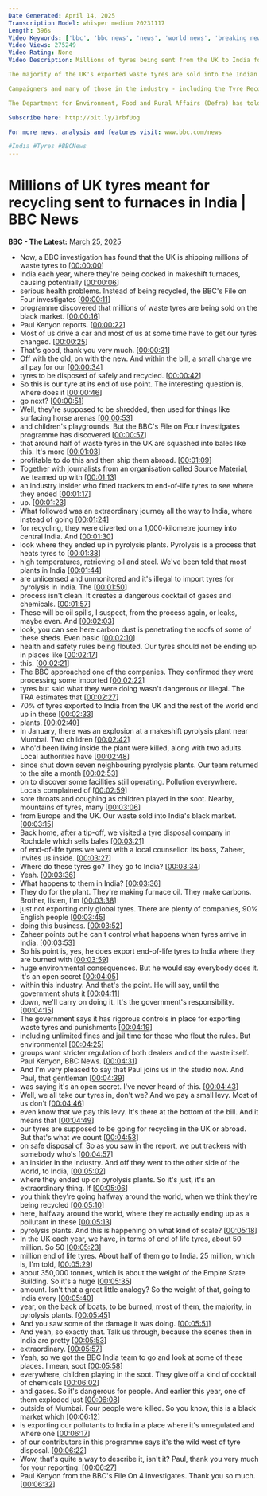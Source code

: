 ```yaml
---
Date Generated: April 14, 2025
Transcription Model: whisper medium 20231117
Length: 396s
Video Keywords: ['bbc', 'bbc news', 'news', 'world news', 'breaking news', 'us news', 'world', 'america', 'usa', 'usa news', 'india news']
Video Views: 275249
Video Rating: None
Video Description: Millions of tyres being sent from the UK to India for recycling are actually being "cooked" in makeshift furnaces causing serious health problems and huge environmental damage, the BBC has discovered.

The majority of the UK's exported waste tyres are sold into the Indian black market, and this is well known within the industry, BBC File on 4 Investigates has been told.

Campaigners and many of those in the industry - including the Tyre Recovery Association (TRA) - say the government knows the UK is one of the worst offenders for exporting waste tyres for use in this way.

The Department for Environment, Food and Rural Affairs (Defra) has told us it has strict controls on exporting waste tyres, including unlimited fines and jail time.

Subscribe here: http://bit.ly/1rbfUog

For more news, analysis and features visit: www.bbc.com/news 

#India #Tyres #BBCNews
---
```


# Millions of UK tyres meant for recycling sent to furnaces in India | BBC News
**BBC - The Latest:** [March 25, 2025](https://www.youtube.com/watch?v=G8Yr-Fdv8jo)
*  Now, a BBC investigation has found that the UK is shipping millions of waste tyres to [[00:00:00](https://www.youtube.com/watch?v=G8Yr-Fdv8jo&t=0.0s)]
*  India each year, where they're being cooked in makeshift furnaces, causing potentially [[00:00:06](https://www.youtube.com/watch?v=G8Yr-Fdv8jo&t=6.24s)]
*  serious health problems. Instead of being recycled, the BBC's File on Four investigates [[00:00:11](https://www.youtube.com/watch?v=G8Yr-Fdv8jo&t=11.44s)]
*  programme discovered that millions of waste tyres are being sold on the black market. [[00:00:16](https://www.youtube.com/watch?v=G8Yr-Fdv8jo&t=16.48s)]
*  Paul Kenyon reports. [[00:00:22](https://www.youtube.com/watch?v=G8Yr-Fdv8jo&t=22.04s)]
*  Most of us drive a car and most of us at some time have to get our tyres changed. [[00:00:25](https://www.youtube.com/watch?v=G8Yr-Fdv8jo&t=25.4s)]
*  That's good, thank you very much. [[00:00:31](https://www.youtube.com/watch?v=G8Yr-Fdv8jo&t=31.4s)]
*  Off with the old, on with the new. And within the bill, a small charge we all pay for our [[00:00:34](https://www.youtube.com/watch?v=G8Yr-Fdv8jo&t=34.8s)]
*  tyres to be disposed of safely and recycled. [[00:00:42](https://www.youtube.com/watch?v=G8Yr-Fdv8jo&t=42.36s)]
*  So this is our tyre at its end of use point. The interesting question is, where does it [[00:00:46](https://www.youtube.com/watch?v=G8Yr-Fdv8jo&t=46.4s)]
*  go next? [[00:00:51](https://www.youtube.com/watch?v=G8Yr-Fdv8jo&t=51.8s)]
*  Well, they're supposed to be shredded, then used for things like surfacing horse arenas [[00:00:53](https://www.youtube.com/watch?v=G8Yr-Fdv8jo&t=53.199999999999996s)]
*  and children's playgrounds. But the BBC's File on Four investigates programme has discovered [[00:00:57](https://www.youtube.com/watch?v=G8Yr-Fdv8jo&t=57.48s)]
*  that around half of waste tyres in the UK are squashed into bales like this. It's more [[00:01:03](https://www.youtube.com/watch?v=G8Yr-Fdv8jo&t=63.199999999999996s)]
*  profitable to do this and then ship them abroad. [[00:01:09](https://www.youtube.com/watch?v=G8Yr-Fdv8jo&t=69.16s)]
*  Together with journalists from an organisation called Source Material, we teamed up with [[00:01:13](https://www.youtube.com/watch?v=G8Yr-Fdv8jo&t=73.03999999999999s)]
*  an industry insider who fitted trackers to end-of-life tyres to see where they ended [[00:01:17](https://www.youtube.com/watch?v=G8Yr-Fdv8jo&t=77.56s)]
*  up. [[00:01:23](https://www.youtube.com/watch?v=G8Yr-Fdv8jo&t=83.28s)]
*  What followed was an extraordinary journey all the way to India, where instead of going [[00:01:24](https://www.youtube.com/watch?v=G8Yr-Fdv8jo&t=84.68s)]
*  for recycling, they were diverted on a 1,000-kilometre journey into central India. And [[00:01:30](https://www.youtube.com/watch?v=G8Yr-Fdv8jo&t=90.60000000000001s)]
*  look where they ended up in pyrolysis plants. Pyrolysis is a process that heats tyres to [[00:01:38](https://www.youtube.com/watch?v=G8Yr-Fdv8jo&t=98.08s)]
*  high temperatures, retrieving oil and steel. We've been told that most plants in India [[00:01:44](https://www.youtube.com/watch?v=G8Yr-Fdv8jo&t=104.56s)]
*  are unlicensed and unmonitored and it's illegal to import tyres for pyrolysis in India. The [[00:01:50](https://www.youtube.com/watch?v=G8Yr-Fdv8jo&t=110.28s)]
*  process isn't clean. It creates a dangerous cocktail of gases and chemicals. [[00:01:57](https://www.youtube.com/watch?v=G8Yr-Fdv8jo&t=117.48s)]
*  These will be oil spills, I suspect, from the process again, or leaks, maybe even. And [[00:02:03](https://www.youtube.com/watch?v=G8Yr-Fdv8jo&t=123.32000000000001s)]
*  look, you can see here carbon dust is penetrating the roofs of some of these sheds. Even basic [[00:02:10](https://www.youtube.com/watch?v=G8Yr-Fdv8jo&t=130.0s)]
*  health and safety rules being flouted. Our tyres should not be ending up in places like [[00:02:17](https://www.youtube.com/watch?v=G8Yr-Fdv8jo&t=137.04s)]
*  this. [[00:02:21](https://www.youtube.com/watch?v=G8Yr-Fdv8jo&t=141.83999999999997s)]
*  The BBC approached one of the companies. They confirmed they were processing some imported [[00:02:22](https://www.youtube.com/watch?v=G8Yr-Fdv8jo&t=142.64s)]
*  tyres but said what they were doing wasn't dangerous or illegal. The TRA estimates that [[00:02:27](https://www.youtube.com/watch?v=G8Yr-Fdv8jo&t=147.22s)]
*  70% of tyres exported to India from the UK and the rest of the world end up in these [[00:02:33](https://www.youtube.com/watch?v=G8Yr-Fdv8jo&t=153.74s)]
*  plants. [[00:02:40](https://www.youtube.com/watch?v=G8Yr-Fdv8jo&t=160.3s)]
*  In January, there was an explosion at a makeshift pyrolysis plant near Mumbai. Two children [[00:02:42](https://www.youtube.com/watch?v=G8Yr-Fdv8jo&t=162.02s)]
*  who'd been living inside the plant were killed, along with two adults. Local authorities have [[00:02:48](https://www.youtube.com/watch?v=G8Yr-Fdv8jo&t=168.14000000000001s)]
*  since shut down seven neighbouring pyrolysis plants. Our team returned to the site a month [[00:02:53](https://www.youtube.com/watch?v=G8Yr-Fdv8jo&t=173.5s)]
*  on to discover some facilities still operating. Pollution everywhere. Locals complained of [[00:02:59](https://www.youtube.com/watch?v=G8Yr-Fdv8jo&t=179.82s)]
*  sore throats and coughing as children played in the soot. Nearby, mountains of tyres, many [[00:03:06](https://www.youtube.com/watch?v=G8Yr-Fdv8jo&t=186.85999999999999s)]
*  from Europe and the UK. Our waste sold into India's black market. [[00:03:15](https://www.youtube.com/watch?v=G8Yr-Fdv8jo&t=195.1s)]
*  Back home, after a tip-off, we visited a tyre disposal company in Rochdale which sells bales [[00:03:21](https://www.youtube.com/watch?v=G8Yr-Fdv8jo&t=201.57999999999998s)]
*  of end-of-life tyres we went with a local counsellor. Its boss, Zaheer, invites us inside. [[00:03:27](https://www.youtube.com/watch?v=G8Yr-Fdv8jo&t=207.32s)]
*  Where do these tyres go? They go to India? [[00:03:34](https://www.youtube.com/watch?v=G8Yr-Fdv8jo&t=214.32s)]
*  Yeah. [[00:03:36](https://www.youtube.com/watch?v=G8Yr-Fdv8jo&t=216.23999999999998s)]
*  What happens to them in India? [[00:03:36](https://www.youtube.com/watch?v=G8Yr-Fdv8jo&t=216.76s)]
*  They do for the plant. They're making furnace oil. They make carbons. Brother, listen, I'm [[00:03:38](https://www.youtube.com/watch?v=G8Yr-Fdv8jo&t=218.68s)]
*  just not exporting only global tyres. There are plenty of companies, 90% English people [[00:03:45](https://www.youtube.com/watch?v=G8Yr-Fdv8jo&t=225.72s)]
*  doing this business. [[00:03:52](https://www.youtube.com/watch?v=G8Yr-Fdv8jo&t=232.72s)]
*  Zaheer points out he can't control what happens when tyres arrive in India. [[00:03:53](https://www.youtube.com/watch?v=G8Yr-Fdv8jo&t=233.84s)]
*  So his point is, yes, he does export end-of-life tyres to India where they are burned with [[00:03:59](https://www.youtube.com/watch?v=G8Yr-Fdv8jo&t=239.44s)]
*  huge environmental consequences. But he would say everybody does it. It's an open secret [[00:04:05](https://www.youtube.com/watch?v=G8Yr-Fdv8jo&t=245.4s)]
*  within this industry. And that's the point. He will say, until the government shuts it [[00:04:11](https://www.youtube.com/watch?v=G8Yr-Fdv8jo&t=251.0s)]
*  down, we'll carry on doing it. It's the government's responsibility. [[00:04:15](https://www.youtube.com/watch?v=G8Yr-Fdv8jo&t=255.32s)]
*  The government says it has rigorous controls in place for exporting waste tyres and punishments [[00:04:19](https://www.youtube.com/watch?v=G8Yr-Fdv8jo&t=259.48s)]
*  including unlimited fines and jail time for those who flout the rules. But environmental [[00:04:25](https://www.youtube.com/watch?v=G8Yr-Fdv8jo&t=265.52000000000004s)]
*  groups want stricter regulation of both dealers and of the waste itself. Paul Kenyon, BBC News. [[00:04:31](https://www.youtube.com/watch?v=G8Yr-Fdv8jo&t=271.40000000000003s)]
*  And I'm very pleased to say that Paul joins us in the studio now. And Paul, that gentleman [[00:04:39](https://www.youtube.com/watch?v=G8Yr-Fdv8jo&t=279.36s)]
*  was saying it's an open secret. I've never heard of this. [[00:04:43](https://www.youtube.com/watch?v=G8Yr-Fdv8jo&t=283.0s)]
*  Well, we all take our tyres in, don't we? And we pay a small levy. Most of us don't [[00:04:46](https://www.youtube.com/watch?v=G8Yr-Fdv8jo&t=286.44s)]
*  even know that we pay this levy. It's there at the bottom of the bill. And it means that [[00:04:49](https://www.youtube.com/watch?v=G8Yr-Fdv8jo&t=289.84s)]
*  our tyres are supposed to be going for recycling in the UK or abroad. But that's what we count [[00:04:53](https://www.youtube.com/watch?v=G8Yr-Fdv8jo&t=293.32s)]
*  on safe disposal of. So as you saw in the report, we put trackers with somebody who's [[00:04:57](https://www.youtube.com/watch?v=G8Yr-Fdv8jo&t=297.79999999999995s)]
*  an insider in the industry. And off they went to the other side of the world, to India, [[00:05:02](https://www.youtube.com/watch?v=G8Yr-Fdv8jo&t=302.2s)]
*  where they ended up on pyrolysis plants. So it's just, it's an extraordinary thing. If [[00:05:06](https://www.youtube.com/watch?v=G8Yr-Fdv8jo&t=306.71999999999997s)]
*  you think they're going halfway around the world, when we think they're being recycled [[00:05:10](https://www.youtube.com/watch?v=G8Yr-Fdv8jo&t=310.59999999999997s)]
*  here, halfway around the world, where they're actually ending up as a pollutant in these [[00:05:13](https://www.youtube.com/watch?v=G8Yr-Fdv8jo&t=313.8s)]
*  pyrolysis plants. And this is happening on what kind of scale? [[00:05:18](https://www.youtube.com/watch?v=G8Yr-Fdv8jo&t=318.6s)]
*  In the UK each year, we have, in terms of end of life tyres, about 50 million. So 50 [[00:05:23](https://www.youtube.com/watch?v=G8Yr-Fdv8jo&t=323.72s)]
*  million end of life tyres. About half of them go to India. 25 million, which is, I'm told, [[00:05:29](https://www.youtube.com/watch?v=G8Yr-Fdv8jo&t=329.24s)]
*  about 350,000 tonnes, which is about the weight of the Empire State Building. So it's a huge [[00:05:35](https://www.youtube.com/watch?v=G8Yr-Fdv8jo&t=335.2s)]
*  amount. Isn't that a great little analogy? So the weight of that, going to India every [[00:05:40](https://www.youtube.com/watch?v=G8Yr-Fdv8jo&t=340.28s)]
*  year, on the back of boats, to be burned, most of them, the majority, in pyrolysis plants. [[00:05:45](https://www.youtube.com/watch?v=G8Yr-Fdv8jo&t=345.2s)]
*  And you saw some of the damage it was doing. [[00:05:51](https://www.youtube.com/watch?v=G8Yr-Fdv8jo&t=351.44s)]
*  And yeah, so exactly that. Talk us through, because the scenes then in India are pretty [[00:05:53](https://www.youtube.com/watch?v=G8Yr-Fdv8jo&t=353.44s)]
*  extraordinary. [[00:05:57](https://www.youtube.com/watch?v=G8Yr-Fdv8jo&t=357.56s)]
*  Yeah, so we got the BBC India team to go and look at some of these places. I mean, soot [[00:05:58](https://www.youtube.com/watch?v=G8Yr-Fdv8jo&t=358.15999999999997s)]
*  everywhere, children playing in the soot. They give off a kind of cocktail of chemicals [[00:06:02](https://www.youtube.com/watch?v=G8Yr-Fdv8jo&t=362.91999999999996s)]
*  and gases. So it's dangerous for people. And earlier this year, one of them exploded just [[00:06:08](https://www.youtube.com/watch?v=G8Yr-Fdv8jo&t=368.28000000000003s)]
*  outside of Mumbai. Four people were killed. So you know, this is a black market which [[00:06:12](https://www.youtube.com/watch?v=G8Yr-Fdv8jo&t=372.8s)]
*  is exporting our pollutants to India in a place where it's unregulated and where one [[00:06:17](https://www.youtube.com/watch?v=G8Yr-Fdv8jo&t=377.12s)]
*  of our contributors in this programme says it's the wild west of tyre disposal. [[00:06:22](https://www.youtube.com/watch?v=G8Yr-Fdv8jo&t=382.4s)]
*  Wow, that's quite a way to describe it, isn't it? Paul, thank you very much for your reporting. [[00:06:27](https://www.youtube.com/watch?v=G8Yr-Fdv8jo&t=387.8s)]
*  Paul Kenyon from the BBC's File On 4 investigates. Thank you so much. [[00:06:32](https://www.youtube.com/watch?v=G8Yr-Fdv8jo&t=392.68s)]
